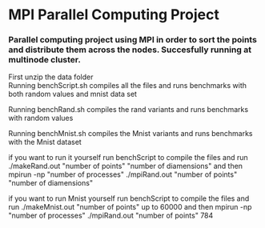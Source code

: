 # MPI Parallel Computing Project

### Parallel computing project using MPI in order to sort the points and distribute them across the nodes. Succesfully running at multinode cluster.

First unzip the data folder  
Running benchScript.sh compiles all the files and runs benchmarks with both random values and mnist data set  

Running benchRand.sh compiles the rand variants and runs benchmarks with random values  

Running benchMnist.sh compiles the Mnist variants and runs benchmarks with the Mnist dataset  

if you want to run it yourself run benchScript to compile the files and run ./makeRand.out "number of points" "number of diamensions"
and then mpirun -np "number of processes" ./mpiRand.out "number of points" "number of diamensions"   


if you want to run Mnist yourself run benchScript to compile the files and run ./makeMnist.out "number of points" up to 60000
and then mpirun -np "number of processes" ./mpiRand.out "number of points" 784    
